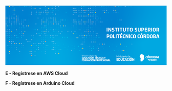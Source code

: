 ![banner](/assets/BannerElect.png)



**E -  Regístrese en AWS Cloud** 
 
**F -  Regístrese en Arduino Cloud**